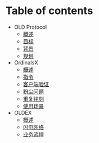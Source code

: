 # Table of contents

* OLD Protocol
  * [概述](introduction/introduction.md)
  * [目标](introduction/goal.md)
  * [背景](introduction/background.md)
  * [规划](introduction/roadmap.md)
* OrdinalsX
  * [概述](OrdX/README.md)
  * [指令](OrdX/instruct.md)
  * [客户端验证](OrdX/appverify.md)
  * [粉尘问题](OrdX/dust.md)
  * [重复铭刻](OrdX/multiscribe.md)
  * [使用场景](OrdX/usecase.md)
* OLDEX
  * [概述](oldex/README.md)
  * [闪电网络](oldex/lightning.md)
  * [业务流程](oldex/workflow.md)
